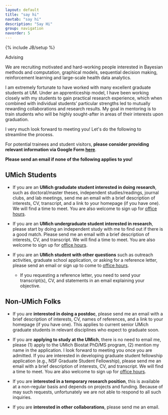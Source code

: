 ```yaml
---
layout: default
title: "say hi"
navtab: "say hi"
description: "Say Hi"
group: navigation
navorder: 5
---
```

{% include JB/setup %}


<div class="smalltitle text-left">Advising </div>
<div class="bigspacer"></div>

<div class="bigspacer"></div>

We are recruiting motivated and hard-working people interested in Bayesian methods and computation, graphical models, sequential decision making, reinforcement learning and large-scale health data analytics. 

I am extremely fortunate to have worked with many excellent graduate students at UM. Under an apprenticeship model, I have been working closely with my students to gain practical research experience, which when combined with individual students’ particular strengths led to mutually rewarding collaborations and research results. My goal in mentoring is to train students who will be highly sought-after in areas of their interests upon graduation.

I very much look forward to meeting you! Let's do the following to streamline the process. 

For potential trainees and student visitors, **please consider providing relevant information via Google Form [here](https://forms.gle/zNf4aMBiE69prweU7)**.

**Please send an email if none of the following applies to you!**

## UMich Students

- If you are an **UMich gradudate student interested in doing research**, such as doctoral/master theses, independent studies/readings, journal clubs, and lab meetings, send me an email with a brief description of interests, CV, transcript, and a link to your homepage (if you have one). We will find a time to meet. You are also welcome to sign up for [office hours](https://calendly.com/zhenkewu/office_hour_zhenke_wu).

- If you are an **UMich undergraduate student interested in research**, please start by doing an independent study with me to find out if there is a good match. Please send me an email with a brief description of interests, CV, and transcript. We will find a time to meet. You are also welcome to sign up for [office hours](https://calendly.com/zhenkewu/office_hour_zhenke_wu).

- If you are an **UMich student with other questions** such as outreach activities, graduate school application, or asking for a reference letter, please send an email or sign up to come to [office hours](https://calendly.com/zhenkewu/office_hour_zhenke_wu).
  - If you requesting a reference letter, you need to send your transcript(s), CV, and statements in an email explaining your objective.
	
## Non-UMich Folks

- If you are **interested in doing a postdoc**, please send me an email with a brief description of interests, CV, names of references, and a link to your homepage (if you have one). This applies to current senior UMich graduate students in relevant disciplines who expect to graduate soon.

- If you are **applying to study at the UMich**, there is no need to email me, please (1) apply to the UMich Biostat PhD/MS program, (2) mention my name in the application. I look forward to meeting you once you are admitted. If you are interested in developing graduate student fellowship application (e.g., NSF Graduate Student Fellowship), please send me an email with a brief description of interests, CV, and transcript. We will find a time to meet. You are also welcome to sign up for [office hours](https://calendly.com/zhenkewu/office_hour_zhenke_wu).

- If you are **interested in a temporary research position**, this is available at a non-regular basis and depends on projects and funding. Because of may such requests, unfortunately we are not able to respond to all such inquiries.

- If you are **interested in other collaborations**, please send me an email.

